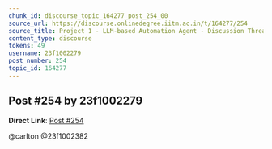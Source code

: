 ```yaml
---
chunk_id: discourse_topic_164277_post_254_00
source_url: https://discourse.onlinedegree.iitm.ac.in/t/164277/254
source_title: Project 1 - LLM-based Automation Agent - Discussion Thread [TDS Jan 2025]
content_type: discourse
tokens: 49
username: 23f1002279
post_number: 254
topic_id: 164277
---
```


## Post #254 by 23f1002279

**Direct Link**: [Post #254](https://discourse.onlinedegree.iitm.ac.in/t/164277/254)

@carlton @23f1002382
